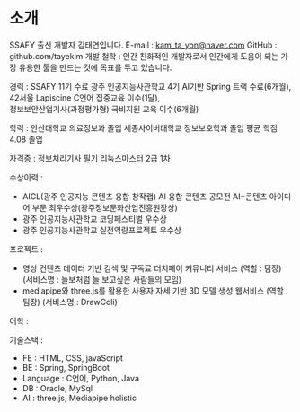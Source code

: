 # 소개  
SSAFY 출신 개발자 김태연입니다.
E-mail : kam_ta_yon@naver.com
GitHub : github.com/tayekim
개발 철학 : 인간 친화적인 개발자로서 인간에게 도움이 되는 가장 유용한 툴을 만드는 것에 목표를 두고 있습니다.

경력 : 
SSAFY 11기 수료
광주 인공지능사관학교 4기 AI기반 Spring 트랙 수료(6개월),   
42서울 Lapiscine C언어 집중교육 이수(1달),   
정보보안산업기사(과정평가형) 국비지원 교육 이수(6개월)

학력 : 
안산대학교 의료정보과 졸업
세종사이버대학교 정보보호학과 졸업
평균 학점 4.08 졸업

자격증 : 
정보처리기사 필기
리눅스마스터 2급 1차


수상이력 : 
- AICL(광주 인공지능 콘텐츠 융합 창작랩) AI 융합 콘텐츠 공모전 AI+콘텐츠 아이디어 부문 최우수상(광주정보문화산업진흥원장상)
- 광주 인공지능사관학교 코딩페스티벌 우수상
- 광주 인공지능사관학교 실전역량프로젝트 우수상

프로젝트 : 
- 영상 컨텐츠 데이터 기반 검색 및 구독료 더치페이 커뮤니티 서비스 (역할 : 팀장)
(서비스명 : 늘보처럼 늘 보고싶은 사람들의 모임)
- mediapipe와 three.js를 활용한 사용자 자세 기반 3D 모델 생성 웹서비스 (역할 : 팀장)
(서비스명 : DrawColi)

어학 : 

기술스택 : 
- FE : HTML, CSS, javaScript
- BE : Spring, SpringBoot
- Language : C언어, Python, Java
- DB : Oracle, MySql
- AI : three.js, Mediapipe holistic
